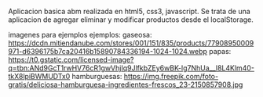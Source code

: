 Aplicacion basica abm realizada en html5, css3, javascript. Se trata de una aplicacion de agregar eliminar y modificar productos desde el localStorage.

imagenes para ejemplos ejemplos:
gaseosa: https://dcdn.mitiendanube.com/stores/001/151/835/products/77908950009971-d6396175b7ca20416b15890784336194-1024-1024.webp
papas: https://t0.gstatic.com/licensed-image?q=tbn:ANd9GcT1rwHV76cR1gwVhjIq9JlfkbZEy6wBK-lg7NhUa__l8L4Klm40-tkX8lpiBWMUDTx0
hamburguesas: https://img.freepik.com/foto-gratis/deliciosa-hamburguesa-ingredientes-frescos_23-2150857908.jpg
